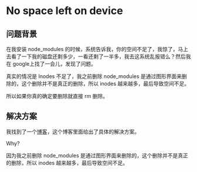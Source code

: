 # No space left on device

## 问题背景

在我安装 node_modules 的时候，系统告诉我，你的空间不足了，我惊了，马上去看了一下我的磁盘还剩多少，一看还剩了一半多，我去这系统乱报错么？然后我在 google上找了一会儿，发现了问题。

真实的情况是 Inodes 不足了，我之前删除 node_modules 是通过图形界面来删除的，这个删除并不是真正的删除，所以 inodes 越来越多，最后导致空间不足。

所以如果你真的确定要删除就直接 rm 删除。

## 解决方案

我找到了一个[博客](https://www.ivankuznetsov.com/2010/02/no-space-left-on-device-running-out-of-inodes.html/comment-page-2#comment-992817)，这个博客里面给出了具体的解决方案。

Why?

因为我之前删除 node_modules 是通过图形界面来删除的，这个删除并不是真正的删除，所以 inodes 越来越多，最后导致空间不足。
